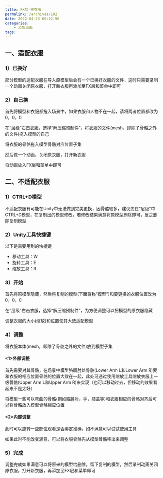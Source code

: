 ```yaml
---
title: FX层-换衣服
permalink: /archives/102
date: 2022-04-23 00:22:56
categories:
    - 添加动画
tags:
---
```


## 一、适配衣服

### 1）已换好

部分模型的适配衣服在导入原模型后会有一个已换好衣服的文件，这时只需要录制一个动画关闭原衣服，打开新衣服再添加至FX层和菜单中即可

### 2）自己换

首先将模型和衣服都拖入场景中，如果衣服和人物不在一起，请将两者位置都改为0，0，0

在“层级”右击衣服，选择“解压缩预制件”，将衣服的文件(mesh，即除了骨骼之外的文件)拖入模型的自己

将衣服的骨骼拖入模型骨骼对应位置子集

然后做一个动画，关闭原衣服，打开新衣服

将动画放入FX层和菜单中即可

## 二、不适配衣服

### 1）CTRL+D模型

不适配衣服有可能在Unity中无法做到完美更换，因骨骼较多，建议先在“层级”中CTRL+D模型，在复制出的模型修改，若修改结果满意将原模型删除即可，反之删除复制模型

### 2）Unity工具快捷键

以下是需要用到的快捷键

- 移动工具：W
- 旋转工具：E
- 缩放工具：R

### 3）开始

首先将原模型隐藏，然后将复制的模型(下面将称“模型”)和要更换的衣服位置改为0，0，0

在“层级”右击衣服，选择“解压缩预制件”，为方便调整可以把模型的原衣服隐藏

调整衣服的大小(缩放)和位置使其大致适配模型

### 4）调整

将衣服本体(mesh，即除了骨骼之外的文件)放到模型子集

#### <1>外部调整

首先需要对其骨骼，在场景中模型胳膊肘处骨骼(Lower Arm L和Lower Arm R)要和衣服的相应位置骨骼的位置大致在一起，此处可通过使用缩放工具缩放衣服上一级骨骼(Upper Arm L和Upper Arm R)来实现（也可以移动过去，但移动的效果看起来不是太好）

将模型一些可以弯曲的骨骼(例如胳膊肘，手，膝盖等)和衣服相应的骨骼对齐后可以将骨骼放入模型骨骼相应位置

#### <2>内部调整

此时可以旋转一些部位观看是否绑定准确，如不满意可以试试使用工具

如果此时不能改变满意，可以将衣服骨骼先从模型骨骼移出来调整

### 5）完成

调整完成如果满意可以将原来的模型给删除，留下复制的模型，然后录制动画关闭原衣服，打开新衣服，再添加至FX层和菜单即可